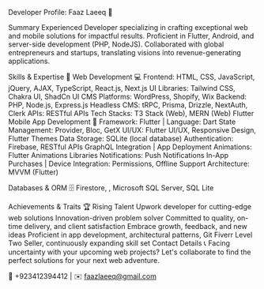 Developer Profile: Faaz Laeeq 👋

Summary
Experienced Developer specializing in crafting exceptional web and mobile solutions for impactful results. Proficient in Flutter, Android, and server-side development (PHP, NodeJS). Collaborated with global entrepreneurs and startups, translating visions into revenue-generating applications.

Skills & Expertise 🚀
Web Development 💻
Frontend: HTML, CSS, JavaScript, jQuery, AJAX, TypeScript, React.js, Next.js
UI Libraries: Tailwind CSS, Chakra UI, ShadCn UI
CMS Platforms: WordPress, Shopify, Wix
Backend: PHP, Node.js, Express.js
Headless CMS: tRPC, Prisma, Drizzle, NextAuth, Clerk
APIs: RESTful APIs
Tech Stacks: T3 Stack (Web), MERN (Web)
Flutter Mobile App Development 📱
Framework: Flutter | Language: Dart
State Management: Provider, Bloc, GetX
UI/UX: Flutter UI/UX, Responsive Design, Flutter Themes
Data Storage: SQLite (local database)
Authentication: Firebase, RESTful APIs
GraphQL Integration | App Deployment
Animations: Flutter Animations Libraries
Notifications: Push Notifications
In-App Purchases | Device Integration: Permissions, Offline Support
Architecture: MVVM (Flutter)

Databases & ORM 🗄️
Firestore, , Microsoft SQL Server, SQL Lite

Achievements & Traits 🏆
Rising Talent Upwork developer for cutting-edge web solutions
Innovation-driven problem solver
Committed to quality, on-time delivery, and client satisfaction
Embrace growth, feedback, and new ideas
Proficient in app development, architectural patterns, Git
Fiverr Level Two Seller, continuously expanding skill set
Contact Details 📞
Facing uncertainty with your upcoming web projects? Let's collaborate to find the perfect solutions for your next web adventure.

📱 +923412394412 | ✉️ faazlaeeq@gmail.com
